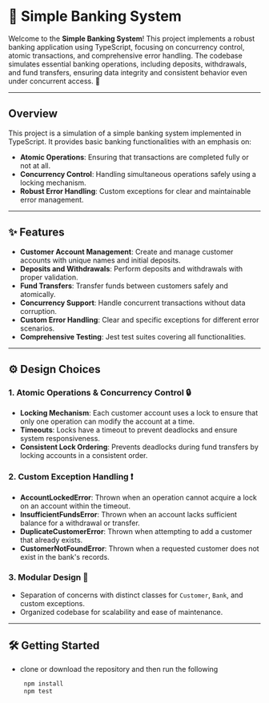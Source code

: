 # 🏦 Simple Banking System

Welcome to the **Simple Banking System**! This project implements a robust banking application using TypeScript, focusing on concurrency control, atomic transactions, and comprehensive error handling. The codebase simulates essential banking operations, including deposits, withdrawals, and fund transfers, ensuring data integrity and consistent behavior even under concurrent access. 🚀

---

## Overview

This project is a simulation of a simple banking system implemented in TypeScript. It provides basic banking functionalities with an emphasis on:

- **Atomic Operations**: Ensuring that transactions are completed fully or not at all.
- **Concurrency Control**: Handling simultaneous operations safely using a locking mechanism.
- **Robust Error Handling**: Custom exceptions for clear and maintainable error management.

---

## ✨ Features

- **Customer Account Management**: Create and manage customer accounts with unique names and initial deposits.
- **Deposits and Withdrawals**: Perform deposits and withdrawals with proper validation.
- **Fund Transfers**: Transfer funds between customers safely and atomically.
- **Concurrency Support**: Handle concurrent transactions without data corruption.
- **Custom Error Handling**: Clear and specific exceptions for different error scenarios.
- **Comprehensive Testing**: Jest test suites covering all functionalities.

---

## ⚙️ Design Choices

### 1. Atomic Operations & Concurrency Control 🔒

- **Locking Mechanism**: Each customer account uses a lock to ensure that only one operation can modify the account at a time.
- **Timeouts**: Locks have a timeout to prevent deadlocks and ensure system responsiveness.
- **Consistent Lock Ordering**: Prevents deadlocks during fund transfers by locking accounts in a consistent order.

### 2. Custom Exception Handling ❗

- **AccountLockedError**: Thrown when an operation cannot acquire a lock on an account within the timeout.
- **InsufficientFundsError**: Thrown when an account lacks sufficient balance for a withdrawal or transfer.
- **DuplicateCustomerError**: Thrown when attempting to add a customer that already exists.
- **CustomerNotFoundError**: Thrown when a requested customer does not exist in the bank's records.

### 3. Modular Design 🧩

- Separation of concerns with distinct classes for `Customer`, `Bank`, and custom exceptions.
- Organized codebase for scalability and ease of maintenance.

---

## 🛠️ Getting Started
- clone or download the repository and then run the following



   ```bash
    npm install
    npm test


